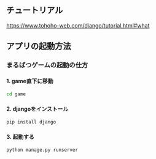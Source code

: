## チュートリアル

https://www.tohoho-web.com/django/tutorial.html#what

## アプリの起動方法

### まるばつゲームの起動の仕方

#### 1. game直下に移動

```sh
cd game
```

#### 2. djangoをインストール

```sh
pip install django
```

#### 3. 起動する

```sh
python manage.py runserver
```
